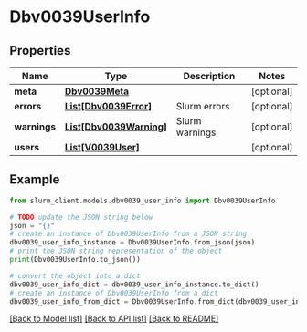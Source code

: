 # Dbv0039UserInfo


## Properties

Name | Type | Description | Notes
------------ | ------------- | ------------- | -------------
**meta** | [**Dbv0039Meta**](Dbv0039Meta.md) |  | [optional] 
**errors** | [**List[Dbv0039Error]**](Dbv0039Error.md) | Slurm errors | [optional] 
**warnings** | [**List[Dbv0039Warning]**](Dbv0039Warning.md) | Slurm warnings | [optional] 
**users** | [**List[V0039User]**](V0039User.md) |  | [optional] 

## Example

```python
from slurm_client.models.dbv0039_user_info import Dbv0039UserInfo

# TODO update the JSON string below
json = "{}"
# create an instance of Dbv0039UserInfo from a JSON string
dbv0039_user_info_instance = Dbv0039UserInfo.from_json(json)
# print the JSON string representation of the object
print(Dbv0039UserInfo.to_json())

# convert the object into a dict
dbv0039_user_info_dict = dbv0039_user_info_instance.to_dict()
# create an instance of Dbv0039UserInfo from a dict
dbv0039_user_info_from_dict = Dbv0039UserInfo.from_dict(dbv0039_user_info_dict)
```
[[Back to Model list]](../README.md#documentation-for-models) [[Back to API list]](../README.md#documentation-for-api-endpoints) [[Back to README]](../README.md)


